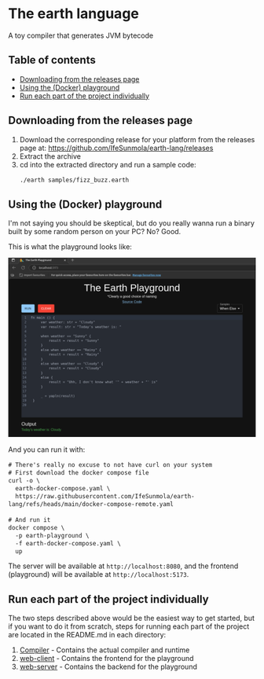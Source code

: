 # The earth language

A toy compiler that generates JVM bytecode

## Table of contents

- [Downloading from the releases page](#downloading-from-the-releases-page)
- [Using the (Docker) playground](#using-the-docker-playground)
- [Run each part of the project individually](#run-each-part-of-the-project-individually)

## Downloading from the releases page

1. Download the corresponding release for your platform from the releases page
   at: https://github.com/IfeSunmola/earth-lang/releases
2. Extract the archive
3. cd into the extracted directory and run a sample code:
    ```bash
    ./earth samples/fizz_buzz.earth
    ``` 

## Using the (Docker) playground

I'm not saying you should be skeptical, but do you really wanna run a binary
built by some random person on your PC? No? Good.

This is what the playground looks like:

![Playground](./playground-image.png)

And you can run it with:

```shell
# There's really no excuse to not have curl on your system
# First download the docker compose file
curl -o \
  earth-docker-compose.yaml \
  https://raw.githubusercontent.com/IfeSunmola/earth-lang/refs/heads/main/docker-compose-remote.yaml

# And run it
docker compose \
  -p earth-playground \
  -f earth-docker-compose.yaml \
  up 
```

The server will be available at `http://localhost:8080`, and the frontend
(playground) will be available at `http://localhost:5173`.

## Run each part of the project individually

The two steps described above would be the easiest way to get started, but
if you want to do it from scratch, steps for running each part of the
project are located in the README.md in each directory:

1. [Compiler](compiler) - Contains the actual compiler and runtime
2. [web-client](web-client) - Contains the frontend for the playground
3. [web-server](web-server) - Contains the backend for the playground